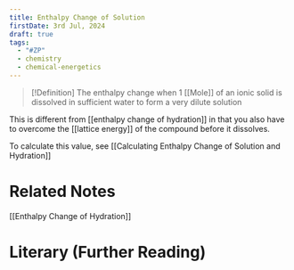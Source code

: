 ```yaml
---
title: Enthalpy Change of Solution
firstDate: 3rd Jul, 2024
draft: true
tags:
  - "#ZP"
  - chemistry
  - chemical-energetics
---
```

>[!Definition] 
>The enthalpy change when 1 [[Mole]] of an ionic solid is dissolved in sufficient water to form a very dilute solution

This is different from [[enthalpy change of hydration]] in that you also have to overcome the [[lattice energy]] of the compound before it dissolves.

To calculate this value, see [[Calculating Enthalpy Change of Solution and Hydration]]


# Related Notes

[[Enthalpy Change of Hydration]]


# Literary (Further Reading)
